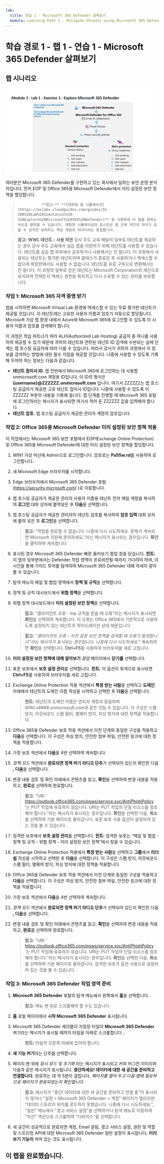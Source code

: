 ```yaml
---
lab:
  title: 연습 1 - Microsoft 365 Defender 살펴보기
  module: Learning Path 1 - Mitigate threats using Microsoft 365 Defender
---
```


# 학습 경로 1 - 랩 1 - 연습 1 - Microsoft 365 Defender 살펴보기

## 랩 시나리오

![M365 Defender](../Media/SC-200-Lab_M1_L1_Ex1.png)

여러분은 Microsoft 365 Defender를 구현하고 있는 회사에서 일하는 보안 운영 분석자입니다. 먼저 EOP 및 Office 365용 Microsoft Defender에서 미리 설정된 보안 정책을 할당합니다.

>                **참고:** **[대화형 랩 시뮬레이션](https://mslabs.cloudguides.com/guides/SC-200%20Lab%20Simulation%20-%20Explore%20Microsoft%20365%20Defender)** 을 사용하여 이 랩을 원하는 속도로 클릭할 수 있습니다. 대화형 시뮬레이션과 호스트된 랩 간에 약간의 차이가 있을 수 있지만 보여주는 핵심 개념과 아이디어는 동일합니다.

>**참고:** **WWL 테넌트 - 사용 약관** 강사 주도 교육 배달의 일부로 테넌트를 제공하는 경우 강사 주도 교육에서 실습 랩을 지원하기 위해 테넌트를 사용할 수 있습니다. 테넌트를 실습 랩 외부에서 공유하거나 사용해서는 안 됩니다. 이 과정에서 사용되는 테넌트는 평가판 테넌트이며 클래스가 종료된 후 사용하거나 액세스할 수 없으며 확장판에서도 사용할 수 없습니다. 테넌트를 유료 구독으로 변환해서는 안 됩니다. 이 과정의 일부로 얻은 테넌트는 Microsoft Corporation의 재산으로 유지되며 언제든지 액세스 권한을 획득하고 다시 소유할 수 있는 권리를 보유합니다. 


### 작업 1: Microsoft 365 자격 증명 받기

랩을 시작하면 Microsoft Virtual Lab 환경에 액세스할 수 있는 무료 평가판 테넌트가 제공될 것입니다. 이 테넌트에는 고유한 사용자 이름과 암호가 자동으로 할당됩니다. Microsoft 가상 랩 환경 내에서 Azure와 Microsoft 365에 로그인할 수 있도록 이 사용자 이름과 암호를 검색해야 합니다. 

이 과정은 학습 파트너가 여러 ALH(Authorized Lab Hosting) 공급자 중 하나를 사용하여 제공할 수 있기 때문에 귀하의 테넌트와 관련된 테넌트 ID 검색에 수반되는 실제 단계는 랩 호스팅 공급자에 따라 다를 수 있습니다. 따라서 강사가 귀하의 과정에서 이 정보를 검색하는 방법에 대한 필수 지침을 제공할 것입니다. 나중에 사용할 수 있도록 기록해 두어야 하는 정보는 다음과 같습니다.

- **테넌트 접미사 ID.** 랩 전반에서 Microsoft 365에 로그인하는 데 사용할 onmicrosoft.com 계정용 ID입니다. 이 ID의 형식은 **{username}@ZZZZZZ.onmicrosoft.com** 입니다. 여기서 ZZZZZZ는 랩 호스팅 공급자가 제공한 고유 테넌트 접미사 ID입니다. 나중에 사용할 수 있도록 이 ZZZZZZ 부분의 내용을 기록해 둡니다. 랩 단계를 진행할 때 Microsoft 365 포털에 로그인하라는 메시지가 표시되면 여기서 적어 둔 ZZZZZZ 값을 입력해야 합니다.
- **테넌트 암호.** 랩 호스팅 공급자가 제공한 관리자 계정의 암호입니다.

### 작업 2: Office 365용 Microsoft Defender 미리 설정된 보안 정책 적용

이 작업에서는 Microsoft 365 보안 포털에서 EOP(Exchange Online Protection) 및 Office 365용 Microsoft Defender에 대한 미리 설정된 보안 정책을 할당합니다.

1. WIN1 가상 머신에 Admin으로 로그인합니다. 암호로는 **Pa55w.rd**를 사용하여 로그인합니다.  

1. 새 Microsoft Edge 브라우저를 시작합니다.

1. Edge 브라우저에서 Microsoft 365 Defender 포털(https://security.microsoft.com) )로 이동합니다.

1. 랩 호스팅 공급자가 제공한 관리자 사용자 이름용 테넌트 전자 메일 계정을 복사하여 **로그인** 대화 상자에 붙여넣은 후 **다음**을 선택합니다.

1. 랩 호스팅 공급자가 제공한 관리자의 테넌트 암호를 복사하여 **암호 입력** 대화 상자에 붙여 넣은 후 **로그인**을 선택합니다.

    >**참고:** “작업을 완료할 수 없습니다. 나중에 다시 시도하세요. 문제가 계속되면 Microsoft 지원에 문의하세요.”라는 메시지가 표시되는 경우입니다. **확인**을 클릭하여 계속합니다.  

1. 표시된 경우 Microsoft 365 Defender 빠른 둘러보기 팝업 창을 닫습니다. **힌트:** 이 랩의 뒷부분에서는 Defender 작업 영역이 프로비전될 때까지 기다려야 하며, 이 시간을 통해 가이드 투어를 탐색하여 Microsoft 365 Defender 대해 자세히 알아볼 수 있습니다.

1. 탐색 메뉴의 메일 및 협업 영역에서 **정책 및 규칙**을 선택합니다.

1. 정책 및 규칙 대시보드에서 **위협 정책**을 선택합니다.

1. 위협 정책 대시보드에서 **미리 설정된 보안 정책**을 선택합니다.

    >**참고:** “클라이언트 오류 - bip 규칙을 받을 때 오류”라는 메시지가 표시되면 **확인**을 선택하여 계속합니다. 이 오류는 Office 365에서 기본적으로 사용하도록 설정되지 않는 테넌트의 하이드레이션 상태 때문입니다.

    >**참고:** *“클라이언트 오류 - 사전 설정 보안 정책을 검색할 때 오류가 발생합니다”라는 메시지가 표시되는 경우입니다. 나중에 다시 시도하세요."* 계속하려면 **확인**을 선택합니다. **Ctrl+F5**를 사용하여 브라우저를 새로 고칩니다.

1. **미리 설정된 보안 정책에 대해 알아보기** *팝업* 페이지에서 **닫기를** 선택합니다.

1. 표준 보호에서 **보호 설정 관리**를 선택합니다. **힌트:** 이 옵션이 회색으로 표시되면 **Ctrl+F5**를 사용하여 브라우저를 새로 고칩니다.

1. Exchange Online Protection 적용 섹션에서 **특정 받는 사람**을 선택하고 **도메인** 아래에서 테넌트의 도메인 이름 작성을 시작하고 선택한 후 **다음**을 선택합니다.

    >**힌트:** 테넌트의 도메인 이름은 관리자 계정과 동일하며 *WWLx####.onmicrosoft.com*과 같은 것일 수 있습니다. 이 구성은 스팸 방지, 아웃바운드 스팸 필터, 맬웨어 방지, 피싱 방지에 대한 정책을 적용합니다.

1. Office 365용 Defender 보호 적용 섹션에서 이전 단계와 동일한 구성을 적용하고 **다음**을 선택합니다. 이 구성은 피싱 방지, 안전한 첨부 파일, 안전한 링크에 대한 정책을 적용합니다.

1. 가장 보호 섹션에서 **다음**을 4번 선택하여 계속합니다.

1. *정책 모드* 섹션에서 **완료되면 정책 켜기 라디오 단추**가 선택되어 있는지 확인한 다음 **, 다음**을 선택합니다.

1. 변경 내용 검토 및 확인 아래에서 콘텐츠를 읽고, **확인**을 선택하여 변경 내용을 적용하고, **완료**를 선택하여 완료합니다.

    >**참고:** “URI ‘ https://outlook.office365.com/psws/service.svc/AntiPhishPolicy ’는 PUT 작업에 유효하지 않습니다. URI는 PUT 작업의 단일 리소스를 참조해야 합니다.”라는 메시지가 표시되는 경우입니다. **확인**을 선택한 다음, **취소**를 선택하여 기본 페이지로 돌아갑니다. 표준 보호 사용 옵션이 설정되어 있는 것을 볼 수 있습니다.

1. 엄격한 보호에서 **보호 설정 관리**를 선택합니다. **힌트:** 엄격한 보호는 “메일 및 협업 - 정책 및 규칙 - 위협 정책 - 미리 설정된 보안 정책”에서 찾을 수 있습니다.

1. Exchange Online Protection 적용에서 **특정 받는 사람**을 선택하고 **그룹**에서 **리더쉽** 작성을 시작하고 선택한 후 **다음**을 선택합니다. 이 구성은 스팸 방지, 아웃바운드 스팸 필터, 맬웨어 방지, 피싱 방지에 대한 정책을 적용합니다.

1. Office 365용 Defender 보호 적용 섹션에서 이전 단계와 동일한 구성을 적용하고 **다음**을 선택합니다. 이 구성은 피싱 방지, 안전한 첨부 파일, 안전한 링크에 대한 정책을 적용합니다.

1. 가장 보호 섹션에서 **다음**을 4번 선택하여 계속합니다.

1. *정책 모드* 섹션에서 **완료되면 정책 켜기 라디오 단추**가 선택되어 있는지 확인한 다음 **, 다음**을 선택합니다.

1. 변경 내용 검토 및 확인 아래에서 콘텐츠를 읽고, **확인**을 선택하여 변경 내용을 적용하고, **완료**를 선택하여 완료합니다.

    >**참고:** “URI ‘ https://outlook.office365.com/psws/service.svc/AntiPhishPolicy ’는 PUT 작업에 유효하지 않습니다. URI는 PUT 작업의 단일 리소스를 참조해야 합니다.”라는 메시지가 표시되는 경우입니다. **확인**을 선택한 다음, **취소**를 선택하여 기본 페이지로 돌아갑니다. 엄격한 보호가 옵션 사용으로 설정되어 있는 것을 볼 수 있습니다.

### 작업 3: Microsoft 365 Defender 작업 영역 준비

1. **Microsoft 365 Defender** 포털의 탐색 메뉴에서 왼쪽에서 **홈**을 선택합니다.

    >**참고:** 메뉴 맨 위로 스크롤해야 할 수도 있습니다.

1. **홈** 포털 페이지에서 **시작 Microsoft 365 Defender** 표시됩니다.

1. Microsoft 365 Defender 레이블이 지정된 타일이 **Microsoft 365 Defender** 켜기라는 메시지가 표시될 때까지 타일을 아래로 스크롤합니다 **.**

    >**힌트:** 타일의 오른쪽 아래에 있어야 합니다.

1. **새 기능 켜기**라는 단추를 선택합니다.

1. 페이지 맨 위에 *잠시 로드 및 초기화* 라는 메시지가 표시되고 커피 머그잔 이미지와 다음과 같은 메시지가 표시됩니다. **중단하세요! 데이터에 대한 새 공간을 준비하고 연결합니다.** 완료하는 데 약 5분이 걸립니다. *페이지를 열어 두고 다음 랩에 필요하므로 페이지가 완료되었는지 확인합니다.*

    >**참고:** 메시지가 "중단! 데이터에 대한 새 공간을 준비하고 연결 중"이 표시되지 않거나 "설정 > Microsoft 365 Defender > 계정" 페이지가 열리지만 "데이터 스토리지 위치를 로드하지 못했습니다. 나중에 다시 시도하세요.", "일반" 메뉴에서 "경고 서비스 설정"을 선택하거나 탐색 메뉴로 이동하여 "자산" 섹션으로 스크롤하여 "디바이스"를 선택합니다.

1. 새 공간이 성공적으로 완료되면 계정, Email 알림, 경고 서비스 설정, 권한 및 역할 및 스트리밍 API에 대한 Microsoft 365 Defender 일반 설정이 표시됩니다. **미리 보기 기능이** 켜져 있는 것도 표시됩니다.

## 이 랩을 완료했습니다.
